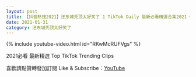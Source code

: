 ```yaml
---
layout: post
title: 【抖音熱搜2021】汪东城秃顶太好笑了 1 TikTok Daily 最新必看精選合集2021 01 31
date: 2021-01-31
category: 汪东城秃顶太好笑了
---
```


{% include youtube-video.html id="RKwMcRUFVgs" %}

2021必看 最新精選 Top TikTok Trending Clips

喜歡請點贊轉發加訂閱 Like & Subscribe：[YouTube](https://www.youtube.com/channel/UCAoR7VcanIPd04uEq_GIylA/videos)

